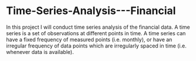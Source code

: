 # Time-Series-Analysis---Financial
In this project I will conduct time series analysis of the financial data.
A time series is a set of observations at different points in time. A time series can have a fixed frequency of measured points (i.e. monthly), or have an irregular frequency of data points which are irregularly spaced in time (i.e. whenever data is available).
